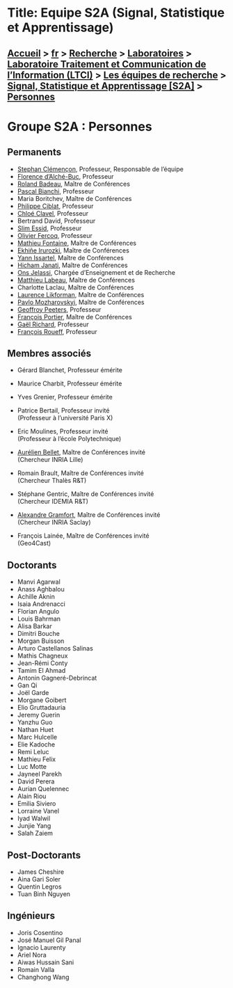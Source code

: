 # Title: Equipe S2A (Signal, Statistique et Apprentissage)

## [Accueil](https://www.telecom-paris.fr "https://www.telecom-paris.fr") > [fr](https://www.telecom-paris.fr/fr "fr") > [Recherche](https://www.telecom-paris.fr/fr/recherche "Recherche") > [Laboratoires](https://www.telecom-paris.fr/fr/recherche/labos "Laboratoires") > [Laboratoire Traitement et Communication de l’Information (LTCI)](https://www.telecom-paris.fr/fr/recherche/labos/traitement-information-ltci "Laboratoire Traitement et Communication de l’Information \(LTCI\)") > [Les équipes de recherche](https://www.telecom-paris.fr/fr/recherche/labos/traitement-information-ltci/equipes "Les équipes de recherche") > [Signal, Statistique et Apprentissage [S2A]](https://www.telecom-paris.fr/fr/recherche/labos/traitement-information-ltci/equipes/signal-statistique-apprentissage "Signal, Statistique et Apprentissage \[S2A\]") > [Personnes](https://www.telecom-paris.fr/fr/recherche/labos/traitement-information-ltci/equipes/signal-statistique-apprentissage/personnes)

[](https://www.telecom-paris.fr/fr/accueil)

# Groupe S2A : Personnes

## Permanents

  * [Stephan Clémençon](https://www.telecom-paris.fr/stephan-clemencon), Professeur, Responsable de l’équipe
  * [Florence d’Alché-Buc](https://www.telecom-paris.fr/florence-dalche-buc), Professeur
  * [Roland Badeau](https://www.telecom-paris.fr/roland-badeau), Maître de Conférences
  * [Pascal Bianchi](https://www.telecom-paris.fr/pascal-bianchi?l=fr), Professeur
  * Maria Boritchev, Maître de Conférences
  * [Philippe Ciblat](https://www.telecom-paris.fr/philippe-ciblat?l=fr), Professeur
  * [Chloé Clavel](https://www.telecom-paris.fr/chloe-clavel), Professeur
  * Bertrand David, Professeur
  * [Slim Essid](https://www.telecom-paris.fr/slim-essid), Professeur
  * [Olivier Fercoq](https://www.telecom-paris.fr/olivier-fercoq), Professeur
  * [Mathieu Fontaine](https://matfontaine.github.io/), Maître de Conférences
  * [Ekhiñe Irurozki](https://ekhiru.github.io), Maître de Conférences
  * [Yann Issartel](https://yannissar.github.io/), Maître de Conférences
  * [Hicham Janati](https://hichamjanati.github.io), Maître de Conférences
  * [Ons Jelassi](https://www.telecom-paris.fr/ons-jelassi), Chargée d’Enseignement et de Recherche
  * [Matthieu Labeau](https://www.telecom-paris.fr/matthieu-labeau), Maître de Conférences
  * Charlotte Laclau, Maître de Conférences
  * [Laurence Likforman](https://www.telecom-paris.fr/laurence-likforman-sulem), Maître de Conférences
  * [Pavlo Mozharovskyi](https://www.telecom-paris.fr/pavlo-mozharovskyi), Maître de Conférences
  * [Geoffroy Peeters](https://www.telecom-paris.fr/geoffroy-peeters), Professeur
  * [François Portier](https://www.telecom-paris.fr/francois-portier), Maître de Conférences
  * [Gaël Richard](https://www.telecom-paris.fr/gael-richard?l=fr), Professeur
  * [François Roueff](https://www.telecom-paris.fr/francois-roueff), Professeur

## Membres associés

  * Gérard Blanchet, Professeur émérite
  * Maurice Charbit, Professeur émérite
  * Yves Grenier, Professeur émérite
  * Patrice Bertail, Professeur invité  
(Professeur à l’université Paris X)

  * Eric Moulines, Professeur invité  
(Professeur à l’école Polytechnique)

  * [Aurélien Bellet](http://researchers.lille.inria.fr/abellet/), Maître de Conférences invité  
(Chercheur INRIA Lille)

  * Romain Brault, Maître de Conférences invité  
(Chercheur Thalès R&T)

  * Stéphane Gentric, Maître de Conférences invité  
(Chercheur IDEMIA R&T)

  * [Alexandre Gramfort](http://alexandre.gramfort.net/), Maître de Conférences invité  
(Chercheur INRIA Saclay)

  * François Lainée, Maître de Conférences invité  
(Geo4Cast)

## Doctorants

  * Manvi Agarwal
  * Anass Aghbalou
  * Achille Aknin
  * Isaia Andrenacci
  * Florian Angulo
  * Louis Bahrman
  * Alisa Barkar
  * Dimitri Bouche
  * Morgan Buisson
  * Arturo Castellanos Salinas
  * Mathis Chagneux
  * Jean-Rémi Conty
  * Tamim El Ahmad
  * Antonin Gagneré-Debrincat
  * Gan Qi
  * Joël Garde
  * Morgane Goibert
  * Elio Gruttadauria
  * Jeremy Guerin
  * Yanzhu Guo
  * Nathan Huet
  * Marc Hulcelle
  * Elie Kadoche
  * Remi Leluc
  * Mathieu Felix
  * Luc Motte
  * Jayneel Parekh
  * David Perera
  * Aurian Quelennec
  * Alain Riou
  * Emilia Siviero
  * Lorraine Vanel
  * Iyad Walwil
  * Junjie Yang
  * Salah Zaiem

## Post-Doctorants

  * James Cheshire
  * Aina Gari Soler
  * Quentin Legros
  * Tuan Binh Nguyen

## Ingénieurs

  * Joris Cosentino
  * José Manuel Gil Panal
  * Ignacio Laurenty
  * Ariel Nora
  * Aiwas Hussain Sani
  * Romain Valla
  * Changhong Wang

